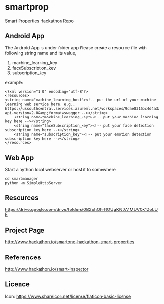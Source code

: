 # smartprop
Smart Properties Hackathon Repo

## Android App
The Android App is under folder app
Please create a resource file with following string name and its value,
1. machine_learning_key
2. faceSubscription_key
3. subscription_key

example:

    <?xml version="1.0" encoding="utf-8"?>
    <resources>
	<string name="machine_learning_host"><!-- put the url of your machine learning web service here, e.g., https://ussouthcentral.services.azureml.net/workspaces/9dae8315bc4d4a3a9e92f498df9af737/services/8d6447734fdb4dbfa89b966120597cca/execute?api-version=2.0&amp;format=swagger --></string>
        <string name="machine_learning_key"><!-- put your machine learning key here --></string>
        <string name="faceSubscription_key"><!-- put your face detection subscription key here --></string>
        <string name="subscription_key"><!-- put your emotion detection subscription key here --></string>
    </resources>

## Web App
Start a python local webserver or host it to somewhere

    cd smartmanager
    python -m SimpleHttpServer

## Resources
https://drive.google.com/drive/folders/0B2chQRrROUgKNDA1MUV0X1ZoLUE

## Project Page
http://www.hackathon.io/smartone-hackathon-smart-properties

## References
http://www.hackathon.io/smart-inspector

## Licence
Icon: https://www.shareicon.net/license/flaticon-basic-license

